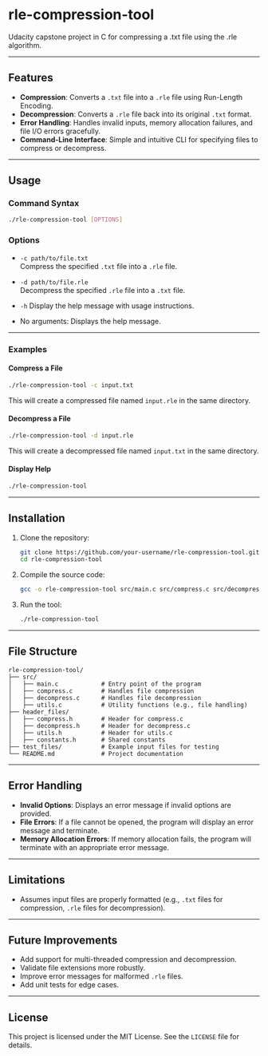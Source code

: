 # rle-compression-tool
Udacity capstone project in C for compressing a .txt file using the .rle algorithm.

---

## Features

- **Compression**: Converts a `.txt` file into a `.rle` file using Run-Length Encoding.
- **Decompression**: Converts a `.rle` file back into its original `.txt` format.
- **Error Handling**: Handles invalid inputs, memory allocation failures, and file I/O errors gracefully.
- **Command-Line Interface**: Simple and intuitive CLI for specifying files to compress or decompress.

---

## Usage

### Command Syntax
```bash
./rle-compression-tool [OPTIONS]
```

### Options
- `-c path/to/file.txt`  
  Compress the specified `.txt` file into a `.rle` file.
  
- `-d path/to/file.rle`  
  Decompress the specified `.rle` file into a `.txt` file.
- `-h`
  Display the help message with usage instructions.

- No arguments: Displays the help message.

---

### Examples

#### Compress a File
```bash
./rle-compression-tool -c input.txt
```
This will create a compressed file named `input.rle` in the same directory.

#### Decompress a File
```bash
./rle-compression-tool -d input.rle
```
This will create a decompressed file named `input.txt` in the same directory.

#### Display Help
```bash
./rle-compression-tool
```

---

## Installation

1. Clone the repository:
   ```bash
   git clone https://github.com/your-username/rle-compression-tool.git
   cd rle-compression-tool
   ```

2. Compile the source code:
   ```bash
   gcc -o rle-compression-tool src/main.c src/compress.c src/decompress.c src/utils.c
   ```

3. Run the tool:
   ```bash
   ./rle-compression-tool
   ```

---

## File Structure

```
rle-compression-tool/
├── src/
│   ├── main.c            # Entry point of the program
│   ├── compress.c        # Handles file compression
│   ├── decompress.c      # Handles file decompression
│   ├── utils.c           # Utility functions (e.g., file handling)
├── header_files/
│   ├── compress.h        # Header for compress.c
│   ├── decompress.h      # Header for decompress.c
│   ├── utils.h           # Header for utils.c
│   ├── constants.h       # Shared constants
├── test_files/           # Example input files for testing
└── README.md             # Project documentation
```

---

## Error Handling

- **Invalid Options**: Displays an error message if invalid options are provided.
- **File Errors**: If a file cannot be opened, the program will display an error message and terminate.
- **Memory Allocation Errors**: If memory allocation fails, the program will terminate with an appropriate error message.

---

## Limitations

- Assumes input files are properly formatted (e.g., `.txt` files for compression, `.rle` files for decompression).

---

## Future Improvements

- Add support for multi-threaded compression and decompression.
- Validate file extensions more robustly.
- Improve error messages for malformed `.rle` files.
- Add unit tests for edge cases.

---

## License

This project is licensed under the MIT License. See the `LICENSE` file for details.
